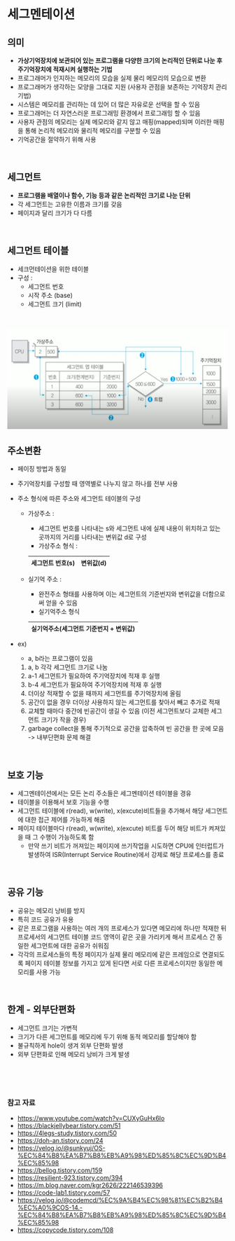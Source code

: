 # 세그멘테이션

## 의미

- **가상기억장치에 보관되어 있는 프로그램을 다양한 크기의 논리적인 단위로 나눈 후 주기억장치에 적재시켜 실행하는 기법**
- 프로그래머가 인지하는 메모리의 모습을 실제 물리 메모리의 모습으로 변환
- 프로그래머가 생각하는 모양을 그대로 지원 (사용자 관점을 보존하는 기억장치 관리 기법)
- 시스템은 메모리를 관리하는 데 있어 더 많은 자유로운 선택을 할 수 있음
- 프로그래머는 더 자연스러운 프로그래밍 환경에서 프로그래밍 할 수 있음
- 사용자 관점의 메모리는 실제 메모리와 같지 않고 매핑(mapped)되며 이러한 매핑을 통해 논리적 메모리와 물리적 메모리를 구분할 수 있음
- 기억공간을 절약하기 위해 사용

<br/>

## 세그먼트

- **프로그램을 배열이나 함수, 기능 등과 같은 논리적인 크기로 나눈 단위**
- 각 세그먼트는 고유한 이름과 크기를 갖음
- 페이지과 달리 크기가 다 다름

<br/>

## 세그먼트 테이블

- 세크먼테이션을 위한 테이블
- 구성 :
    - 세그먼트 번호
    - 시작 주소 (base)
    - 세그먼트 크기 (limit)

<br/>

![운영체제](./img/seg1.png) 

## 주소변환

- 페이징 방법과 동일
- 주기억장치를 구성할 때 영역별로 나누지 않고 하나를 전부 사용
- 주소 형식에 따른 주소와 세그먼트 테이블의 구성
    - 가상주소 : 
        - 세그먼트 번호를 나타내는 s와 세그먼트 내에 실제 내용이 위치하고 있는 곳까지의 거리를 나타내는 변위값 d로 구성
        - 가상주소 형식 : 

        |세그먼트 번호(s)|변위값(d)|
        |------|---|

    - 실기억 주소 : 
        - 완전주소 형태를 사용하며 이는 세그먼트의 기준번지와 변위값을 더함으로써 얻을 수 있음
        - 실기억주소 형식

        |실기억주소(세그먼트 기준번지 + 변위값)|
        |------|

- ex)
    - a, b라는 프로그램이 있음
    1. a, b 각각 세그먼트 크기로 나눔
    2. a-1 세그먼트가 필요하여 주기억장치에 적재 후 실행
    3. b-4 세그먼트가 필요하여 주기억장치에 적재 후 실행
    4. 더이상 적재할 수 없을 때까지 세그먼트를 주기억장치에 올림
    5. 공간이 없을 경우 더이상 사용하지 않는 세그먼트를 찾아서 빼고 추가로 적재
    6. 교체할 때마다 중간에 빈공간이 생길 수 있음 (이전 세그먼트보다 교체한 세그먼트 크기가 작을 경우)
    7. garbage collect을 통해 주기적으로 공간을 압축하여 빈 공간을 한 곳에 모음 -> 내부단편화 문제 해결

<br/>

## 보호 기능

- 세그멘테이션에서는 모든 논리 주소들은 세그멘테이션 테이블을 경유
- 테이블을 이용해서 보호 기능을 수행
- 세그먼트 테이블에 r(read), w(write), x(excute)비트들을 추가해서 해당 세그먼트에 대한 접근 제어를 가능하게 해줌
 - 페이지 테이블마다 r(read), w(write), x(excute) 비트를 두어 해당 비트가 켜져있을 때 그 수행이 가능하도록 함
    - 만약 쓰기 비트가 꺼져있는 페이지에 쓰기작업을 시도하면 CPU에 인터럽트가 발생하여 ISR(Interrupt Service Routine)에서 강제로 해당 프로세스를 종료

<br/>

## 공유 기능

- 공유는 메모리 낭비를 방지
- 특히 코드 공유가 유용
-  같은 프로그램을 사용하는 여러 개의 프로세스가 있다면 메모리에 하나만 적재한 뒤 프로세서의 세그먼트 테이블 코드 영역이 같은 곳을 가리키게 해서 프로세스 간 동일한 세그먼트에 대한 공유가 쉬워짐
- 각각의 프로세스들의 특정 페이지가 실제 물리 메모리에 같은 프레임으로 연결되도록 페이지 테이블 정보를 가지고 있게 된다면 서로 다른 프로세스이지만 동일한 메모리를 사용 가능

<br/>

## 한계 - 외부단편화

- 세그먼트 크기는 가변적
- 크기가 다른 세그먼트를 메모리에 두기 위해 동적 메모리를 할당해야 함
- 불규칙하게 hole이 생겨 외부 단편화 발생
- 외부 단편화로 인해 메모리 낭비가 크게 발생
    
<br/>
<br/>
<br/>

### 참고 자료

- https://www.youtube.com/watch?v=CUXyGuHx6Io
- https://blackjellybear.tistory.com/51
- https://4legs-study.tistory.com/50
- https://doh-an.tistory.com/24
- https://velog.io/@sunkyuj/OS-%EC%84%B8%EA%B7%B8%EB%A9%98%ED%85%8C%EC%9D%B4%EC%85%98
- https://bellog.tistory.com/159
- https://resilient-923.tistory.com/394
- https://m.blog.naver.com/kgr2626/222146539396
- https://code-lab1.tistory.com/57
- https://velog.io/@codemcd/%EC%9A%B4%EC%98%81%EC%B2%B4%EC%A0%9COS-14.-%EC%84%B8%EA%B7%B8%EB%A9%98%ED%85%8C%EC%9D%B4%EC%85%98
- https://copycode.tistory.com/108